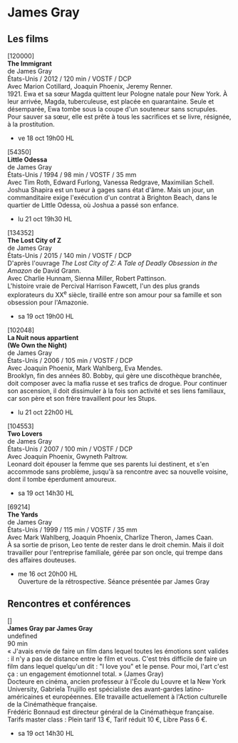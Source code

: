 # James Gray

## Les films

[120000]  
**The Immigrant**  
de James Gray  
États-Unis / 2012 / 120 min / VOSTF / DCP  
Avec Marion Cotillard, Joaquin Phoenix, Jeremy Renner.  
1921. Ewa et sa sœur Magda quittent leur Pologne natale pour New York. À leur arrivée, Magda, tuberculeuse, est placée en quarantaine. Seule et désemparée, Ewa tombe sous la coupe d'un souteneur sans scrupules. Pour sauver sa sœur, elle est prête à tous les sacrifices et se livre, résignée, à la prostitution.

- ve 18 oct 19h00 HL

[54350]  
**Little Odessa**  
de James Gray  
États-Unis / 1994 / 98 min / VOSTF / 35 mm  
Avec Tim Roth, Edward Furlong, Vanessa Redgrave, Maximilian Schell.  
Joshua Shapira est un tueur à gages sans état d'âme. Mais un jour, un commanditaire exige l'exécution d'un contrat à Brighton Beach, dans le quartier de Little Odessa, où Joshua a passé son enfance.

- lu 21 oct 19h30 HL

[134352]  
**The Lost City of Z**  
de James Gray  
États-Unis / 2015 / 140 min / VOSTF / DCP  
D'après l'ouvrage _The Lost City of Z: A Tale of Deadly Obsession in the Amazon_ de David Grann.  
Avec Charlie Hunnam, Sienna Miller, Robert Pattinson.  
L'histoire vraie de Percival Harrison Fawcett, l'un des plus grands explorateurs du XX<sup>e</sup> siècle, tiraillé entre son amour pour sa famille et son obsession pour l'Amazonie.

- sa 19 oct 19h00 HL

[102048]  
**La Nuit nous appartient**  
**(We Own the Night)**  
de James Gray  
États-Unis / 2006 / 105 min / VOSTF / DCP  
Avec Joaquin Phoenix, Mark Wahlberg, Eva Mendes.  
Brooklyn, fin des années 80. Bobby, qui gère une discothèque branchée, doit composer avec la mafia russe et ses trafics de drogue. Pour continuer son ascension, il doit dissimuler à la fois son activité et ses liens familiaux, car son père et son frère travaillent pour les Stups.

- lu 21 oct 22h00 HL

[104553]  
**Two Lovers**  
de James Gray  
États-Unis / 2007 / 100 min / VOSTF / DCP  
Avec Joaquin Phoenix, Gwyneth Paltrow.  
Leonard doit épouser la femme que ses parents lui destinent, et s'en accommode sans problème, jusqu'à sa rencontre avec sa nouvelle voisine, dont il tombe éperdument amoureux.

- sa 19 oct 14h30 HL

[69214]  
**The Yards**  
de James Gray  
États-Unis / 1999 / 115 min / VOSTF / 35 mm  
Avec Mark Wahlberg, Joaquin Phoenix, Charlize Theron, James Caan.  
À sa sortie de prison, Leo tente de rester dans le droit chemin. Mais il doit travailler pour l'entreprise familiale, gérée par son oncle, qui trempe dans des affaires douteuses.

- me 16 oct 20h00 HL  
Ouverture de la rétrospective. Séance présentée par James Gray

## Rencontres et conférences

[]  
**James Gray par James Gray**  
undefined  
90 min  
« J'avais envie de faire un film dans lequel toutes les émotions sont valides : il n'y a pas de distance entre le film et vous. C'est très difficile de faire un film dans lequel quelqu'un dit : "I love you" et le pense. Pour moi, l'art c'est ça : un engagement émotionnel total. » (James Gray)  
Docteure en cinéma, ancien professeur à l'École du Louvre et la New York University, Gabriela Trujillo est spécialiste des avant-gardes latino-américaines et européennes. Elle travaille actuellement à l'Action culturelle de la Cinémathèque française.  
Frédéric Bonnaud est directeur général de la Cinémathèque française.  
Tarifs master class : Plein tarif 13 €, Tarif réduit 10 €, Libre Pass 6 €.

- sa 19 oct 14h30 HL

